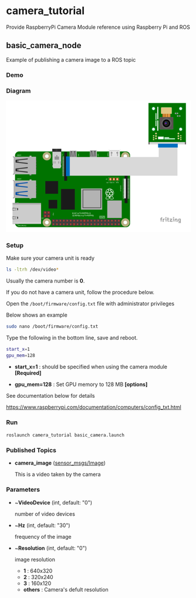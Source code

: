 # camera_tutorial

Provide RaspberryPi Camera Module reference using Raspberry Pi and ROS

## basic_camera_node

Example of publishing a camera image to a ROS topic

### Demo


### Diagram

![basic_camera](./diagram/basic_camera.png)

### Setup

Make sure your camera unit is ready

```bash
ls -ltrh /dev/video*
```

Usually the camera number is **0**.

If you do not have a camera unit, follow the procedure below.

Open the ```/boot/firmware/config.txt``` file with administrator privileges 

Below shows an example

```bash
sudo nano /boot/firmware/config.txt
```

Type the following in the bottom line, save and reboot.

```bash
start_x=1
gpu_mem=128
```

- **start_x=1** : should be specified when using the camera module **[Required]**

- **gpu_mem=128** : Set GPU memory to 128 MB **[options]**

See documentation below for details

https://www.raspberrypi.com/documentation/computers/config_txt.html


### Run

```bash
roslaunch camera_tutorial basic_camera.launch
```

### Published Topics

- **camera_image** ([sensor_msgs/Image](http://docs.ros.org/en/noetic/api/sensor_msgs/html/msg/Image.html))

  This is a video taken by the camera

### Parameters

- ~**VideoDevice** (int, default: "0")
  
  number of video devices
  
  
- ~**Hz** (int, default: "30")

  frequency of the image
  
  
- ~**Resolution** (int, default: "0")

  image resolution
  
  - **1** : 640x320
  - **2** : 320x240
  - **3** : 160x120
  - **others** : Camera's defult resolution
  
